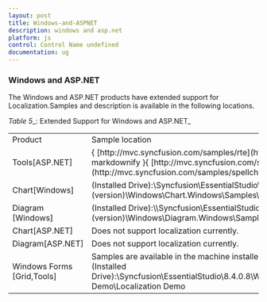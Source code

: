 ```yaml
---
layout: post
title: Windows-and-ASPNET
description: windows and asp.net
platform: js
control: Control Name undefined
documentation: ug
---
```


### Windows and ASP.NET

The Windows and ASP.NET products have extended support for Localization.Samples and description is available in the following locations.

_Table_ _5__: Extended Support for Windows and ASP.NET_

<table>
<tr>
<td>
Product</td><td>
Sample location</td></tr>
<tr>
<td>
Tools[ASP.NET]</td><td>
{ [http://mvc.syncfusion.com/samples/rte](http://mvc.syncfusion.com/samples/rte) | markdownify }{ [http://mvc.syncfusion.com/samples/spellchecker](http://mvc.syncfusion.com/samples/spellchecker) | markdownify }</td></tr>
<tr>
<td>
Chart[Windows]</td><td>
(Installed Drive):\Syncfusion\EssentialStudio\(version)\Windows\Chart.Windows\Samples\2.0\Culture Localization\Localization Demo\cs</td></tr>
<tr>
<td>
Diagram [Windows]</td><td>
(Installed Drive):\\Syncfusion\EssentialStudio\(version)\Windows\Diagram.Windows\Samples\2.0\Localizing Dialogs\Localization Demo\cs</td></tr>
<tr>
<td>
Chart[ASP.NET]</td><td>
Does not support localization currently.</td></tr>
<tr>
<td>
Diagram[ASP.NET]</td><td>
Does not support localization currently.</td></tr>
<tr>
<td>
Windows Forms [Grid,Tools]</td><td>
Samples are available in the machine installed with Essential Studio.<br>(Installed Drive):\Syncfusion\EssentialStudio\8.4.0.8\Windows\Tools.Windows\Samples\2.0\Localization Demo\Localization Demo</td></tr>
</table>



